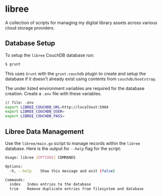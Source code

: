 # libree
A collection of scripts for managing my digital library assets across various cloud storage
providers.

## Database Setup
To setup the `libree` CouchDB database run:

```sh
$ grunt
```

This uses `Grunt` with the `grunt-couchdb` plugin to create and setup the database if it doesn't
already exist using contents from `couchdb/bootstrap`.

The under listed environment variables are required for the database creation. Create a `.env`
file with these variables.

```sh
// file: .env
export LIBREE_COUCHDB_URL=http://localhost:5984
export LIBREE_COUCHDB_USER=
export LIBREE_COUCHDB_PASS=
```

## Libree Data Management
Use the `libree/main.go` script to manage records within the `libree` database. Here is the
output for `--help` flag for the script:

```sh
Usage: libree [OPTIONS] COMMANDS

Options:
  -h, --help    Show this message and exit (false)

Commands:
  index   Index entries to the database
  trim    Remove duplicate entries from filesystem and database
```
